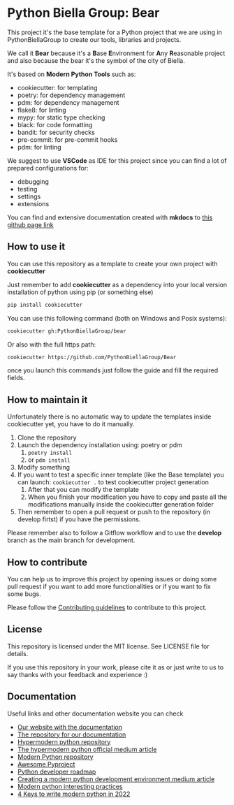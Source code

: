 # Python Biella Group: Bear

This project it's the base template for a Python project that we are using in PythonBiellaGroup to create our tools, libraries and projects.

We call it **Bear** because it's a **B**ase **E**nvironment for **A**ny **R**easonable project and also because the bear it's the symbol of the city of Biella.

It's based on **Modern Python Tools** such as:
- cookiecutter: for templating
- poetry: for dependency management
- pdm: for dependency management
- flake8: for linting
- mypy: for static type checking
- black: for code formatting
- bandit: for security checks
- pre-commit: for pre-commit hooks
- pdm: for linting

We suggest to use **VSCode** as IDE for this project since you can find a lot of prepared configurations for:
- debugging
- testing
- settings
- extensions

You can find and extensive documentation created with **mkdocs** to [this github page link](https://pythonbiellagroup.github.io/bear/)

## How to use it

You can use this repository as a template to create your own project with **cookiecutter**

Just remember to add **cookiecutter** as a dependency into your local version installation of python using pip (or something else)
```bash
pip install cookiecutter
```

You can use this following command (both on Windows and Posix systems):
```bash
cookiecutter gh:PythonBiellaGroup/bear
```

Or also with the full https path:
```bash
cookiecutter https://github.com/PythonBiellaGroup/Bear
```

once you launch this commands just follow the guide and fill the required fields.

## How to maintain it

Unfortunately there is no automatic way to update the templates inside cookiecutter yet, you have to do it manually.

1. Clone the repository
2. Launch the dependency installation using: poetry or pdm
   1. `poetry install`
   2. or `pdm install`
3. Modify something
4. If you want to test a specific inner template (like the Base template) you can launch: `cookiecutter .` to test cookiecutter project generation 
   1. After that you can modify the template
   2. When you finish your modification you have to copy and paste all the modifications manually inside the cookiecutter generation folder
5. Then remember to open a pull request or push to the repository (in develop firtst) if you have the permissions.

Please remember also to follow a Gitflow workflow and to use the **develop** branch as the main branch for development.

## How to contribute

You can help us to improve this project by opening issues or doing some pull request if you want to add more functionalities or if you want to fix some bugs.

Please follow the [Contributing guidelines](CONTRIBUTING.md) to contribute to this project.

## License

This repository is licensed under the MIT license. See LICENSE file for details.

If you use this repository in your work, please cite it as or just write to us to say thanks with your feedback and experience :)

## Documentation

Useful links and other documentation website you can check

- [Our website with the documentation](https://pythonbiellagroup.it)
- [The repository for our documentation](https://github.com/PythonBiellaGroup/doc-website)
- [Hypermodern python repository](https://github.com/cjolowicz/hypermodern-python)
- [The hypermodern python official medium article](https://medium.com/@cjolowicz/hypermodern-python-d44485d9d769)
- [Modern Python repository](https://github.com/rhettinger/modernpython)
- [Awesome Pyproject](https://github.com/carlosperate/awesome-pyproject/blob/master/README.md)
- [Python developer roadmap](https://roadmap.sh/python/)
- [Creating a modern python development environment medium article](https://itnext.io/creating-a-modern-python-development-environment-3d383c944877)
- [Modern python interesting practices](https://www.stuartellis.name/articles/python-modern-practices/)
- [4 Keys to write modern python in 2022](https://www.infoworld.com/article/3648061/4-keys-to-writing-modern-python-in-2022.html)